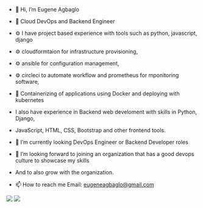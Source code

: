 - 👋 Hi, I’m Eugene Agbaglo
- 👀 Cloud DevOps and Backend Engineer
- ⚙ I have project based experience with tools such as python, javascript, django
- ⚙ cloudformtaion for infrastructure provisioning,
- ⚙ ansible for configuration management,
- ⚙ circleci to automate workflow and prometheus for mponitoring software,
- 🔧 Containerizing of applications using Docker and deploying with kubernetes
- I also have experience in Backend web develoment with skills in Python, Django,
-  JavaScript, HTML, CSS, Bootstrap and other frontend tools.

- 🌱 I’m currently looking DevOps Engineer or Backend Developer roles
- 💞️ I’m looking forward to joining an organization that has a good devops culture to showcase my skills
- And to also grow with the organization.
- 📫 How to reach me Email: eugeneagbaglo@gmail.com

<!---
lowryel/lowryel is a ✨ special ✨ repository because its `README.md` (this file) appears on your GitHub profile.
You can click the Preview link to take a look at your changes.
--->
<img src="https://img.shields.io/badge/Amazon_AWS-FF9900?style=for-the-badge&logo=amazonaws&logoColor=white" />
<img src="https://img.shields.io/badge/circleci-343434?style=for-the-badge&logo=circleci&logoColor=white" />
